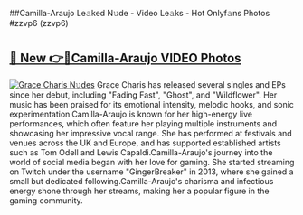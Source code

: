 ##Camilla-Araujo Le𝚊ked N𝚞de - Video Le𝚊ks - Hot Onlyf𝚊ns Photos #zzvp6 (zzvp6)

# <h2><a href="https://mediaupload.pro?title=Camilla-Araujo&ref=9FEB">🔗 New 👉🔴Camilla-Araujo VIDEO Photos</a></h2>

[![Grace Charis N𝚞des](https://i.imgur.com/rIISA9y.gif)](https://mediaupload.pro?title=Camilla-Araujo&ref=9FEB)
Grace Charis has released several singles and EPs since her debut, including "Fading Fast", "Ghost", and "Wildflower". Her music has been praised for its emotional intensity, melodic hooks, and sonic experimentation.Camilla-Araujo is known for her high-energy live performances, which often feature her playing multiple instruments and showcasing her impressive vocal range. She has performed at festivals and venues across the UK and Europe, and has supported established artists such as Tom Odell and Lewis Capaldi.Camilla-Araujo's journey into the world of social media began with her love for gaming. She started streaming on Twitch under the username "GingerBreaker" in 2013, where she gained a small but dedicated following.Camilla-Araujo's charisma and infectious energy shone through her streams, making her a popular figure in the gaming community.